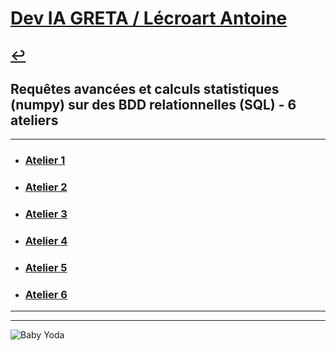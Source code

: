# [Dev IA GRETA / Lécroart Antoine](https://github.com/Dev-IA-2024/antoine.lecroart)

[↩️](..)
---

## Requêtes avancées et calculs statistiques (numpy) sur des BDD relationnelles (SQL) - 6 ateliers

---

- ### [Atelier 1](./Atelier_1)
- ### [Atelier 2](./Atelier_2)
- ### [Atelier 3](./Atelier_3)
- ### [Atelier 4](./Atelier_4)
- ### [Atelier 5](./Atelier_5)
- ### [Atelier 6](./Atelier_6)

---
---
![Baby Yoda](https://images3.alphacoders.com/110/1108129.jpg)
